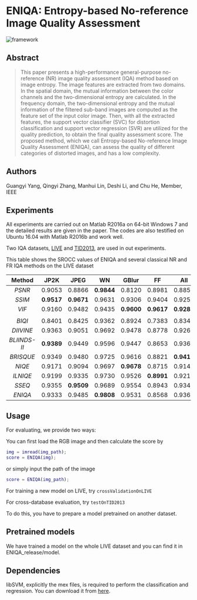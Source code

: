 # ENIQA: Entropy-based No-reference Image Quality Assessment

![framework](https://github.com/jacob6/ENIQA/blob/master/pics/framework.png)

## Abstract

> This paper presents a high-performance general-purpose no-reference (NR) image quality
assessment (IQA) method based on image entropy. The image features are extracted from two
domains. In the spatial domain, the mutual information between the color channels and the
two-dimensional entropy are calculated. In the frequency domain, the two-dimensional entropy
and the mutual information of the filtered sub-band images are computed as the feature set
of the input color image. Then, with all the extracted features, the support vector classifier
(SVC) for distortion classification and support vector regression (SVR) are utilized for the
quality prediction, to obtain the final quality assessment score. The proposed method, which
we call Entropy-based No-reference Image Quality Assessment (ENIQA), can assess the quality
of different categories of distorted images, and has a low complexity.  

## Authors

Guangyi Yang, Qingyi Zhang, Manhui Lin, Deshi Li, and Chu He, Member, IEEE

## Experiments

All experiments are carried out on Matlab R2016a on 64-bit Windows 7 and the detailed
results are given in the paper. The codes are also testified on Ubuntu 16.04 with
Matlab R2016b and work well.

Two IQA datasets, [LIVE](http://live.ece.utexas.edu/research/quality/subjective.htm) and
[TID2013](http://www.ponomarenko.info/tid2013.htm), are used in out experiments.

This table shows the SROCC values of ENIQA and several classical NR and FR IQA methods
on the LIVE dataset

|Method|JP2K|JPEG|WN|GBlur|FF|All|
|:----:|:--:|:--:|:-:|:--:|:-:|:-:|
|*PSNR*|0.9053|0.8866|**0.9844**|0.8120|0.8981|0.8850|
|*SSIM*|**0.9517**|**0.9671**|0.9631|0.9306|0.9404|0.9255|
|*VIF*|0.9160|0.9482|0.9435|**0.9600**|**0.9617**|**0.9287**|
| | | | | | | |
|*BIQI*|0.8401|0.8425|0.9362|0.8924|0.7383|0.8340|
|*DIIVINE*|0.9363|0.9051|0.9692|0.9478|0.8778|0.9261|
|*BLIINDS-II*|**0.9389**|0.9449|0.9596|0.9447|0.8653|0.9362|
|*BRISQUE*|0.9349|0.9480|0.9725|0.9616|0.8821|**0.9411**|
|*NIQE*|0.9171|0.9094|0.9697|**0.9678**|0.8715|0.9142|
|*ILNIQE*|0.9199|0.9335|0.9730|0.9526|**0.8991**|0.9219|
|*SSEQ*|0.9355|**0.9509**|0.9689|0.9554|0.8943|0.9349|
|*ENIQA*|0.9333|0.9485|**0.9808**|0.9531|0.8568|0.9363|

## Usage

For evaluating, we provide two ways:

You can first load the RGB image and then calculate the score by

```MATLAB
img = imread(img_path);
score = ENIQA(img);
```

or simply input the path of the image

```MATLAB
score = ENIQA(img_path);
```

For training a new model on LIVE, try `crossValidationOnLIVE`

For cross-database evaluation, try `testOnTID2013`

To do this, you have to prepare a model pretrained on another dataset.

## Pretrained models

We have trained a model on the whole LIVE dataset and you can find it in ENIQA_release/model.

## Dependencies

libSVM, explicitly the mex files, is required to perform the classification and regression.
You can download it from [here](https://www.csie.ntu.edu.tw/~cjlin/libsvm/).
